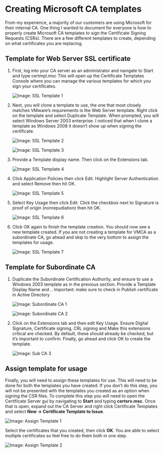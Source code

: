 # Creating Microsoft CA templates

From my experience, a majority of our customers are using Microsoft for their internal CA. One thing I wanted to document for everyone is how to properly create Microsoft CA templates to sign the Certificate Signing Requests (CSRs). There are a few different templates to create, depending on what certificates you are replacing.

## Template for Web Server SSL certificate

1. First, log into your CA server as an administrator and navigate to Start and type certmpl.msc This will open up the Certificate Templates Console where you can manage the various templates for which you sign your certificates.

    ![Image: SSL Template 1](/mdwiki/pages/kb/microsoft/adcs/img/ssl1.png)

2. Next, you will clone a template to use, the one that most closely matches VMware’s requirements is the Web Server template. Right click on the template and select Duplicate Template. When prompted, you will select Windows Server 2003 enterprise. I noticed that when I clone a template as Windows 2008 it doesn’t show up when signing the certificate.

    ![Image: SSL Template 2](/mdwiki/pages/kb/microsoft/adcs/img/ssl2.png)

    ![Image: SSL Template 3](/mdwiki/pages/kb/microsoft/adcs/img/ssl3.png)

3. Provide a Template display name. Then click on the Extensions tab.

    ![Image: SSL Template 4](/mdwiki/pages/kb/microsoft/adcs/img/ssl4.png)

4. Click Application Policies then click Edit. Highlight Server Authentication and select Remove then hit OK.

    ![Image: SSL Template 5](/mdwiki/pages/kb/microsoft/adcs/img/ssl5.png)

5. Select Key Usage then click Edit. Click the checkbox next to Signature is proof of origin (nonrepudiation) then hit OK.

    ![Image: SSL Template 6](/mdwiki/pages/kb/microsoft/adcs/img/ssl6.png)

6. Click OK again to finish the template creation. You should now see a new template created. If you are not creating a template for VMCA as a subordinate CA, go ahead and skip to the very bottom to assign the templates for usage.

    ![Image: SSL Template 7](/mdwiki/pages/kb/microsoft/adcs/img/ssl7.png)

## Template for Subordinate CA

1. Duplicate the Subordinate Certification Authority, and ensure to use a Windows 2003 template as in the previous section. Provide a Template Display Name and .. Important: make sure to check in Publish certificate in Active Directory

    ![Image: Subordinate CA 1](/mdwiki/pages/kb/microsoft/adcs/img/sub1.png)

    ![Image: Subordinate CA 2](/mdwiki/pages/kb/microsoft/adcs/img/sub2.png)

2. Click on the Extensions tab and then edit Key Usage. Ensure Digital Signature, Certificate signing, CRL signing and Make this extensions critical are checked. By default, these should already be checked, but it’s important to confirm. Finally, go ahead and click OK to create the template.

    ![Image: Sub CA 3](/mdwiki/pages/kb/microsoft/adcs/img/sub3.png)

## Assign template for usage

Finally, you will need to assign these templates for use. This will need to be done for both the templates you have created. If you don’t do this step, you will not be presented with the templates you created as an option when signing the CSR files. To complete this step you will need to open the Certificate Server gui by navigating to **Start** and typing **certsrv.msc**. Once that is open, expand out the CA Server and right click Certificate Templates and select **New -> Certificate Template to Issue**.

![Image: Assign Template 1](/mdwiki/pages/kb/microsoft/adcs/img/assign1.png)

Select the certificates that you created, then click **OK**. You are able to select multiple certificates so feel free to do them both in one step.

![Image: Assign Template 2](/mdwiki/pages/kb/microsoft/adcs/img/assign2.png)
